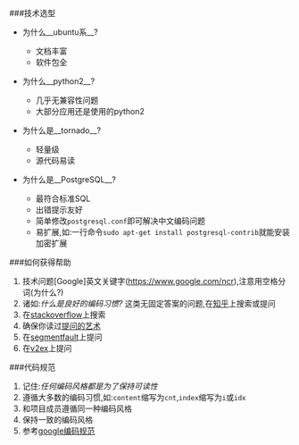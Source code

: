 ###技术选型
 * 为什么__ubuntu系__?
   * 文档丰富
   * 软件包全
   
 * 为什么__python2__?
   * 几乎无兼容性问题
   * 大部分应用还是使用的python2
   
 * 为什么是__tornado__?
   * 轻量级
   * 源代码易读
   
 * 为什么是__PostgreSQL__?
   * 最符合标准SQL
   * 出错提示友好
   * 简单修改`postgresql.conf`即可解决中文编码问题
   * 易扩展,如:一行命令`sudo apt-get install postgresql-contrib`就能安装加密扩展

###如何获得帮助
 1. 技术问题[Google]英文关键字(https://www.google.com/ncr),注意用空格分词(为什么?)
 2. 诸如:_什么是良好的编码习惯?_ 这类无固定答案的问题,在[知乎](http://www.zhihu.com/)上搜索或提问
 3. 在[stackoverflow](http://stackoverflow.com/)上搜索
 4. 确保你读过[提问的艺术](http://wiki.woodpecker.org.cn/moin/AskForHelp)
 5. 在[segmentfault](http://segmentfault.com/)上提问
 6. 在[v2ex](http://v2ex.com/)上提问

###代码规范
 1. 记住:_任何编码风格都是为了保持可读性_
 2. 遵循大多数的编码习惯,如:`content`缩写为`cnt`,`index`缩写为`i`或`idx`
 3. 和项目成员遵循同一种编码风格
 4. 保持一致的编码风格
 5. 参考[google编码规范](https://code.google.com/p/google-styleguide/)
